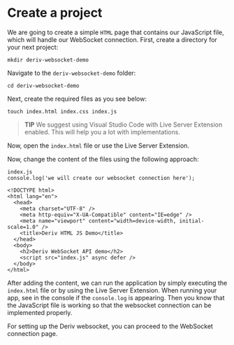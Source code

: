 # Create a project

We are going to create a simple `HTML` page that contains our JavaScript file, which will handle our WebSocket connection. First, create a directory for your next project:

```
mkdir deriv-websocket-demo
```

Navigate to the `deriv-websocket-demo` folder:

```
cd deriv-websocket-demo
```

Next, create the required files as you see below:

```
touch index.html index.css index.js
```

> **TIP**
We suggest using Visual Studio Code with Live Server Extension enabled. This will help you a lot with implementations.

Now, open the `index.html` file or use the Live Server Extension.

Now, change the content of the files using the following approach:

```
index.js
console.log('we will create our websocket connection here');
```

```
<!DOCTYPE html>
<html lang="en">
  <head>
    <meta charset="UTF-8" />
    <meta http-equiv="X-UA-Compatible" content="IE=edge" />
    <meta name="viewport" content="width=device-width, initial-scale=1.0" />
    <title>Deriv HTML JS Demo</title>
  </head>
  <body>
    <h2>Deriv WebSocket API demo</h2>
    <script src="index.js" async defer />
  </body>
</html>
```

After adding the content, we can run the application by simply executing the `index.html` file or by using the Live Server Extension. When running your app, see in the console if the `console.log` is appearing. Then you know that the JavaScript file is working so that the websocket connection can be implemented properly.

For setting up the Deriv websocket, you can proceed to the WebSocket connection page.
